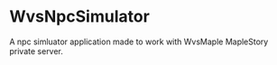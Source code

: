 WvsNpcSimulator
===============

A npc simluator application made to work with WvsMaple MapleStory private server.
